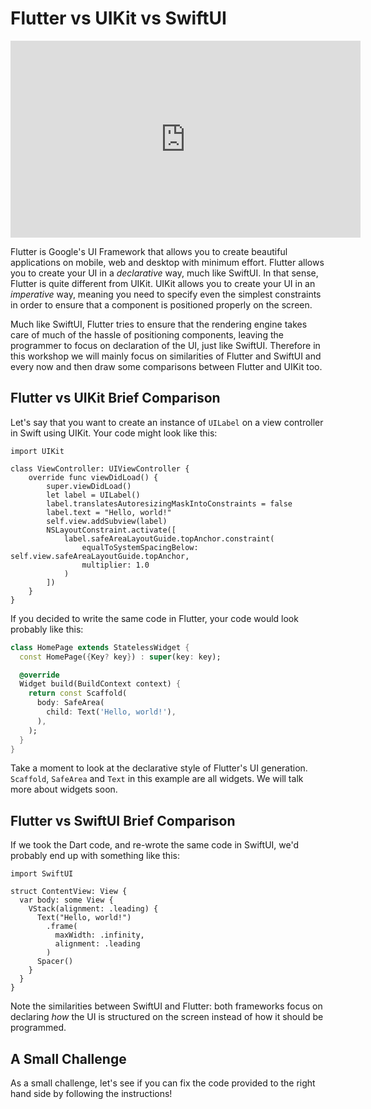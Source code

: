 # Flutter vs UIKit vs SwiftUI

<iframe width="560" height="315" src="https://www.youtube.com/embed/v-KV2N-UUts" title="YouTube video player" frameborder="0" allow="accelerometer; autoplay; clipboard-write; encrypted-media; gyroscope; picture-in-picture" allowfullscreen></iframe>

Flutter is Google's UI Framework that allows you to create beautiful applications on mobile, web and desktop with minimum effort. Flutter allows you to create your UI in a *declarative* way, much like SwiftUI. In that sense, Flutter is quite different from UIKit. UIKit allows you to create your UI in an *imperative* way, meaning you need to specify even the simplest constraints in order to ensure that a component is positioned properly on the screen. 

Much like SwiftUI, Flutter tries to ensure that the rendering engine takes care of much of the hassle of positioning components, leaving the programmer to focus on declaration of the UI, just like SwiftUI. Therefore in this workshop we will mainly focus on similarities of Flutter and SwiftUI and every now and then draw some comparisons between Flutter and UIKit too.

## Flutter vs UIKit Brief Comparison

Let's say that you want to create an instance of `UILabel` on a view controller in Swift using UIKit. Your code might look like this:

```
import UIKit

class ViewController: UIViewController {
    override func viewDidLoad() {
        super.viewDidLoad()
        let label = UILabel()
        label.translatesAutoresizingMaskIntoConstraints = false
        label.text = "Hello, world!"
        self.view.addSubview(label)
        NSLayoutConstraint.activate([
            label.safeAreaLayoutGuide.topAnchor.constraint(
                equalToSystemSpacingBelow: self.view.safeAreaLayoutGuide.topAnchor,
                multiplier: 1.0
            )
        ])
    }
}
```

If you decided to write the same code in Flutter, your code would look probably like this:

```dart
class HomePage extends StatelessWidget {
  const HomePage({Key? key}) : super(key: key);

  @override
  Widget build(BuildContext context) {
    return const Scaffold(
      body: SafeArea(
        child: Text('Hello, world!'),
      ),
    );
  }
}
```

Take a moment to look at the declarative style of Flutter's UI generation. `Scaffold`, `SafeArea` and `Text` in this example are all widgets. We will talk more about widgets soon.

## Flutter vs SwiftUI Brief Comparison

If we took the Dart code, and re-wrote the same code in SwiftUI, we'd probably end up with something like this:

```
import SwiftUI

struct ContentView: View {
  var body: some View {
    VStack(alignment: .leading) {
      Text("Hello, world!")
        .frame(
          maxWidth: .infinity,
          alignment: .leading
        )
      Spacer()
    }
  }
}
```

Note the similarities between SwiftUI and Flutter: both frameworks focus on declaring *how* the UI is structured on the screen instead of how it should be programmed.

## A Small Challenge

As a small challenge, let's see if you can fix the code provided to the right hand side by following the instructions!